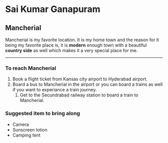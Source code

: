 # Sai Kumar Ganapuram

## Mancherial

Mancherial is my favorite location. It is my home town and the reason for it being my favorite place is, it is **modern** enough town with a beautiful **country side** as well which makes it a very special place for me.

---

### To reach Mancherial

1. Book a flight ticket from Kansas city airport to Hyderabad airport.
2. Board a bus to Mancherial in the airport or you can board a trains as well if you want to experiance a train journey.
    1. Get to the Secundrabad railway station to board a train to Mancherial.

### Suggested item to bring along

* Camera
* Sunscreen lotion
* Camping tent